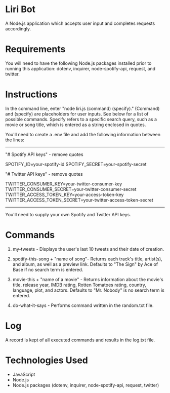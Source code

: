 # Liri Bot
A Node.js application which accepts user input and completes requests accordingly.

# Requirements
You will need to have the following Node.js packages installed prior to running this application: dotenv, inquirer, node-spotify-api, request, and twitter.

# Instructions
In the command line, enter "node liri.js (command) (specify)." (Command) and (specify) are placeholders for user inputs. See below for a list of possible commands. Specify refers to a specific search query, such as a movie or song title, which is entered as a string enclosed in quotes.

You'll need to create a .env file and add the following information between the lines:

-----------------------------------------------------------

"# Spotify API keys" - remove quotes

SPOTIFY_ID=your-spotify-id
SPOTIFY_SECRET=your-spotify-secret

"# Twitter API keys" - remove quotes

TWITTER_CONSUMER_KEY=your-twitter-consumer-key
TWITTER_CONSUMER_SECRET=your-twitter-consumer-secret
TWITTER_ACCESS_TOKEN_KEY=your-access-token-key
TWITTER_ACCESS_TOKEN_SECRET=your-twitter-access-token-secret

-----------------------------------------------------------

You'll need to supply your own Spotify and Twitter API keys.

# Commands
1. my-tweets - Displays the user's last 10 tweets and their date of creation.

2. spotify-this-song + "name of song"- Returns each track's title, artist(s), and album, as well as a preview link. Defaults to "The Sign" by Ace of Base if no search term is entered.

3. movie-this + "name of a movie" - Returns information about the movie's title, release year, IMDB rating, Rotten Tomatoes rating, country, language, plot, and actors. Defaults to "Mr. Nobody" is no search term is entered.

4. do-what-it-says - Performs command written in the random.txt file. 

# Log
A record is kept of all executed commands and results in the log.txt file.

# Technologies Used
* JavaScript
* Node.js
* Node.js packages (dotenv, inquirer, node-spotify-api, request, twitter)